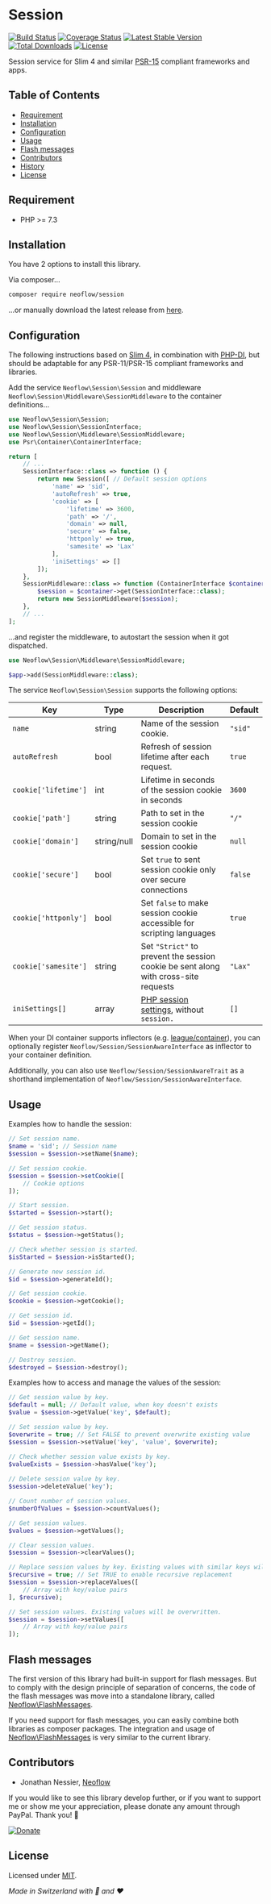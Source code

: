 # Session
[![Build Status](https://travis-ci.org/Neoflow/Session.svg?branch=master&service=github)](https://travis-ci.org/Neoflow/Session)
[![Coverage Status](https://coveralls.io/repos/github/Neoflow/Session/badge.svg?branch=master&service=github)](https://coveralls.io/github/Neoflow/Session?branch=master)
[![Latest Stable Version](https://poser.pugx.org/neoflow/session/v?service=github)](https://packagist.org/packages/neoflow/session)
[![Total Downloads](https://poser.pugx.org/neoflow/session/downloads?service=github)](//packagist.org/packages/neoflow/session)
[![License](https://poser.pugx.org/neoflow/session/license?service=github)](https://packagist.org/packages/neoflow/session)

Session service for Slim 4 and similar [PSR-15](https://www.php-fig.org/psr/psr-15/) compliant frameworks and apps.

## Table of Contents
- [Requirement](#requirement)
- [Installation](#installation)
- [Configuration](#configuration)
- [Usage](#usage)
- [Flash messages](#flash-messages)
- [Contributors](#contributors)
- [History](#history)
- [License](#license)

## Requirement
* PHP >= 7.3

## Installation
You have 2 options to install this library.

Via composer...
```bash
composer require neoflow/session
```
...or manually download the latest release from [here](https://github.com/Neoflow/Session/releases/).

## Configuration
The following instructions based on [Slim 4](http://www.slimframework.com), in combination with
 [PHP-DI](https://php-di.org), but should be adaptable for any PSR-11/PSR-15 compliant frameworks and libraries.

Add the service `Neoflow\Session\Session` and middleware `Neoflow\Session\Middleware\SessionMiddleware`
 to the container definitions...
```php
use Neoflow\Session\Session;
use Neoflow\Session\SessionInterface;
use Neoflow\Session\Middleware\SessionMiddleware;
use Psr\Container\ContainerInterface;

return [
    // ...
    SessionInterface::class => function () {
        return new Session([ // Default session options
            'name' => 'sid',
            'autoRefresh' => true,
            'cookie' => [
                'lifetime' => 3600,
                'path' => '/',
                'domain' => null,
                'secure' => false,
                'httponly' => true,
                'samesite' => 'Lax'
            ],
            'iniSettings' => []
        ]);
    },
    SessionMiddleware::class => function (ContainerInterface $container) {
        $session = $container->get(SessionInterface::class);
        return new SessionMiddleware($session);
    },
    // ...
];
```
...and register the middleware, to autostart the session when it got dispatched. 
```php
use Neoflow\Session\Middleware\SessionMiddleware;

$app->add(SessionMiddleware::class);
```

The service `Neoflow\Session\Session` supports the following options:

| Key | Type | Description | Default |
|---|---|---|---|
| `name` | string | Name of the session cookie. | `"sid"` |
| `autoRefresh` | bool | Refresh of session lifetime after each request. | `true` |
| `cookie['lifetime']` | int | Lifetime in seconds of the session cookie in seconds | `3600` |
| `cookie['path']` | string | Path to set in the session cookie | `"/"` |
| `cookie['domain']` | string/null | Domain to set in the session cookie | `null` |
| `cookie['secure']` | bool | Set `true` to sent session cookie only  over secure connections | `false` |
| `cookie['httponly']` | bool | Set `false` to make session cookie accessible for scripting languages | `true` |
| `cookie['samesite']` | string | Set `"Strict"` to prevent the session cookie be sent along with cross-site requests | `"Lax"` |
| `iniSettings[]` | array | [PHP session settings](https://www.php.net/manual/en/session.configuration.php), without `session.` | `[]` |

When your DI container supports inflectors (e.g. [league/container](https://container.thephpleague.com/3.x/inflectors/)),
 you can optionally register `Neoflow/Session/SessionAwareInterface` as inflector to your container definition.

Additionally, you can also use `Neoflow/Session/SessionAwareTrait` as a shorthand implementation of
 `Neoflow/Session/SessionAwareInterface`.

## Usage
Examples how to handle the session:
```php
// Set session name.
$name = 'sid'; // Session name
$session = $session->setName($name);

// Set session cookie.
$session = $session->setCookie([
    // Cookie options
]);

// Start session.
$started = $session->start();

// Get session status.
$status = $session->getStatus();

// Check whether session is started.
$isStarted = $session->isStarted();

// Generate new session id.
$id = $session->generateId();

// Get session cookie.
$cookie = $session->getCookie();

// Get session id.
$id = $session->getId();

// Get session name.
$name = $session->getName();

// Destroy session.
$destroyed = $session->destroy();
```

Examples how to access and manage the values of the session:
```php
// Get session value by key.
$default = null; // Default value, when key doesn't exists
$value = $session->getValue('key', $default);

// Set session value by key.
$overwrite = true; // Set FALSE to prevent overwrite existing value
$session = $session->setValue('key', 'value', $overwrite);

// Check whether session value exists by key.
$valueExists = $session->hasValue('key');
   
// Delete session value by key.
$session->deleteValue('key');

// Count number of session values.
$numberOfValues = $session->countValues();

// Get session values.
$values = $session->getValues();

// Clear session values.
$session = $session->clearValues();

// Replace session values by key. Existing values with similar keys will be overwritten.
$recursive = true; // Set TRUE to enable recursive replacement
$session = $session->replaceValues([
    // Array with key/value pairs
], $recursive);

// Set session values. Existing values will be overwritten.
$session = $session->setValues([
    // Array with key/value pairs
]);
```

## Flash messages
The first version of this library had built-in support for flash messages.
But to comply with the design principle of separation of concerns, the code of the flash messages was move into a
 standalone library, called [Neoflow\FlashMessages](https://github.com/Neoflow/FlashMessages).

If you need support for flash messages, you can easily combine both libraries as composer packages. 
The integration and usage of [Neoflow\FlashMessages](https://github.com/Neoflow/FlashMessages) is very similar to the
 current library. 

## Contributors
* Jonathan Nessier, [Neoflow](https://www.neoflow.ch)

If you would like to see this library develop further, or if you want to support me or show me your appreciation, please
 donate any amount through PayPal. Thank you! :beers:
 
[![Donate](https://img.shields.io/badge/Donate-paypal-blue)](https://www.paypal.me/JonathanNessier)

## License
Licensed under [MIT](LICENSE). 

*Made in Switzerland with :cheese: and :heart:*